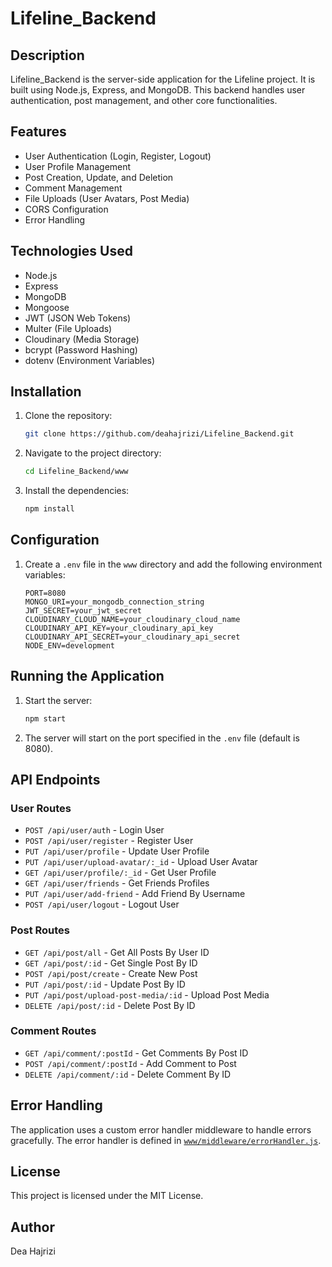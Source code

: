 # Lifeline_Backend

## Description
Lifeline_Backend is the server-side application for the Lifeline project. It is built using Node.js, Express, and MongoDB. This backend handles user authentication, post management, and other core functionalities.

 ## Features
- User Authentication (Login, Register, Logout)
- User Profile Management
- Post Creation, Update, and Deletion
- Comment Management
- File Uploads (User Avatars, Post Media)
- CORS Configuration
- Error Handling

## Technologies Used
- Node.js
- Express
- MongoDB
- Mongoose
- JWT (JSON Web Tokens)
- Multer (File Uploads)
- Cloudinary (Media Storage)
- bcrypt (Password Hashing)
- dotenv (Environment Variables)

## Installation
1. Clone the repository:
    ```sh
    git clone https://github.com/deahajrizi/Lifeline_Backend.git
    ```
2. Navigate to the project directory:
    ```sh
    cd Lifeline_Backend/www
    ```
3. Install the dependencies:
    ```sh
    npm install
    ```

## Configuration
1. Create a `.env` file in the `www` directory and add the following environment variables:
    ```env
    PORT=8080
    MONGO_URI=your_mongodb_connection_string
    JWT_SECRET=your_jwt_secret
    CLOUDINARY_CLOUD_NAME=your_cloudinary_cloud_name
    CLOUDINARY_API_KEY=your_cloudinary_api_key
    CLOUDINARY_API_SECRET=your_cloudinary_api_secret
    NODE_ENV=development
    ```

## Running the Application
1. Start the server:
    ```sh
    npm start
    ```
2. The server will start on the port specified in the `.env` file (default is 8080).

## API Endpoints
### User Routes
- `POST /api/user/auth` - Login User
- `POST /api/user/register` - Register User
- `PUT /api/user/profile` - Update User Profile
- `PUT /api/user/upload-avatar/:_id` - Upload User Avatar
- `GET /api/user/profile/:_id` - Get User Profile
- `GET /api/user/friends` - Get Friends Profiles
- `PUT /api/user/add-friend` - Add Friend By Username
- `POST /api/user/logout` - Logout User

### Post Routes
- `GET /api/post/all` - Get All Posts By User ID
- `GET /api/post/:id` - Get Single Post By ID
- `POST /api/post/create` - Create New Post
- `PUT /api/post/:id` - Update Post By ID
- `PUT /api/post/upload-post-media/:id` - Upload Post Media
- `DELETE /api/post/:id` - Delete Post By ID

### Comment Routes
- `GET /api/comment/:postId` - Get Comments By Post ID
- `POST /api/comment/:postId` - Add Comment to Post
- `DELETE /api/comment/:id` - Delete Comment By ID

## Error Handling
The application uses a custom error handler middleware to handle errors gracefully. The error handler is defined in [`www/middleware/errorHandler.js`](www/middleware/errorHandler.js).

## License
This project is licensed under the MIT License.

## Author
Dea Hajrizi